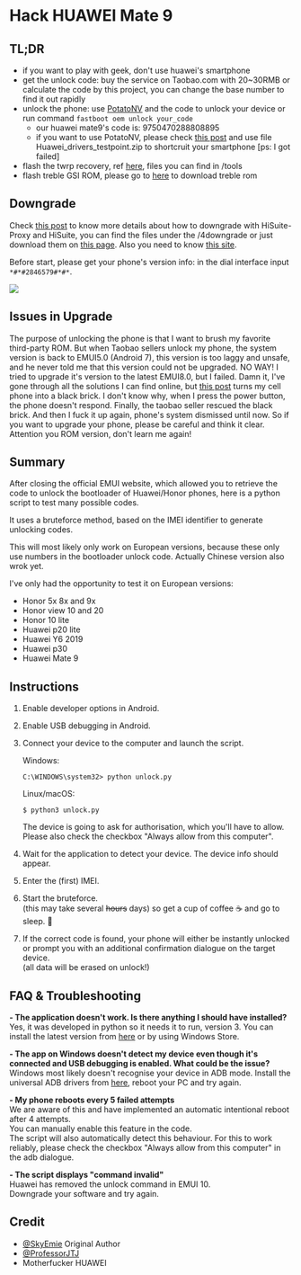 # Hack HUAWEI Mate 9

## TL;DR

- if you want to play with geek, don't use huawei's smartphone
- get the unlock code: buy the service on Taobao.com with 20~30RMB or calculate the code by this project, you can change the base number to find it out rapidly
- unlock the phone: use [PotatoNV](https://github.com/mashed-potatoes/PotatoNV) and the code to unlock your device or run command `fastboot oem unlock your_code`
    - our huawei mate9's code is: 9750470288808895
    - if you want to use PotatoNV, please check [this post](https://github.com/mashed-potatoes/PotatoNV/issues/20) and use file Huawei_drivers_testpoint.zip to shortcruit your smartphone [ps: I got failed]
- flash the twrp recovery, ref [here](https://forum.xda-developers.com/t/recovery-27-09-2017-3-1-1-0-twrp-for-the-huawei-mate-9-hi3660.3515617/), files you can find in /tools
- flash treble GSI ROM, please go to [here](https://github.com/phhusson/treble_experimentations/releases) to download treble rom

## Downgrade

Check [this post](https://github.com/ProfessorJTJ/HISuite-Proxy/wiki/Complete-Guide
) to know more details about how to downgrade with HiSuite-Proxy and HiSuite, you can find the files under the /4downgrade or just download them on [this page](https://github.com/ProfessorJTJ/HISuite-Proxy/releases/
). Also you need to know [this site](https://www.firmfinder.ml/).

Before start, please get your phone's version info: in the dial interface input `*#*#2846579#*#*`.

![](#./media/version_info.jpg)

## Issues in Upgrade

The purpose of unlocking the phone is that I want to brush my favorite third-party ROM. But when Taobao sellers unlock my phone, the system version is back to EMUI5.0 (Android 7), this version is too laggy and unsafe, and he never told me that this version could not be upgraded. NO WAY! I tried to upgrade it's version to the latest EMUI8.0, but I failed. Damn it, I've gone through all the solutions I can find online, but [this
post](https://club.huawei.com/thread-17096431-1-1.html?extra=filter%3Dtypeid%26typeid%3D4298%26page%3D1) turns my cell phone into a black brick. I don't know why, when I press the power button, the phone doesn't respond. Finally, the taobao seller rescued the black brick. And then I fuck it up again, phone's system dismissed until now. So if you want to upgrade your phone, please be careful and think it clear. Attention you ROM version, don't learn me again!

## Summary

After closing the official EMUI website,
which allowed you to retrieve the code to unlock the bootloader of Huawei/Honor phones, 
here is a python script to test many possible codes.

It uses a bruteforce method, based on the IMEI identifier to generate unlocking codes.

This will most likely only work on European versions, 
because these only use numbers in the bootloader unlock code.
Actually Chinese version also wrok yet.

I've only had the opportunity to test it on European versions:
- Honor  5x 8x and 9x
- Honor  view 10 and 20
- Honor  10 lite
- Huawei p20 lite
- Huawei Y6 2019
- Huawei p30
- Huawei Mate 9


## Instructions

1. Enable developer options in Android.
1. Enable USB debugging in Android.
1. Connect your device to the computer and launch the script.

    Windows:
    ```batch
    C:\WINDOWS\system32> python unlock.py
    ```
    Linux/macOS:
    ```shell
    $ python3 unlock.py
    ```
    The device is going to ask for authorisation, which you'll have to allow.  
    Please also check the checkbox "Always allow from this computer".
1. Wait for the application to detect your device. The device info should appear.
1. Enter the (first) IMEI.
1. Start the bruteforce.  
    (this may take several ~~hours~~ days) so get a cup of coffee ☕ and go to sleep. 💫 
1. If the correct code is found, your phone will either be instantly unlocked or prompt you with an additional confirmation dialogue on the target device.  
    (all data will be erased on unlock!)


## FAQ & Troubleshooting

**- The application doesn't work. Is there anything I should have installed?**  
Yes, it was developed in python so it needs it to run, version 3. You can install the latest version from [here](https://www.python.org/downloads/) or by using Windows Store.

**- The app on Windows doesn't detect my device even though it's connected and USB debugging is enabled. What could be the issue?**  
Windows most likely doesn't recognise your device in ADB mode. Install the universal ADB drivers from [here](http://dl.adbdriver.com/upload/adbdriver.zip), reboot your PC and try again.

**- My phone reboots every 5 failed attempts**  
We are aware of this and have implemented an automatic intentional reboot after 4 attempts.  
You can manually enable this feature in the code.  
The script will also automatically detect this behaviour. For this to work reliably, please check the checkbox "Always allow from this computer" in the adb dialogue.

**- The script displays "command invalid"**  
Huawei has removed the unlock command in EMUI 10.  
Downgrade your software and try again.

## Credit

- [@SkyEmie](https://github.com/SkyEmie) Original Author
- [@ProfessorJTJ](https://github.com/ProfessorJTJ/)
- Motherfucker HUAWEI
